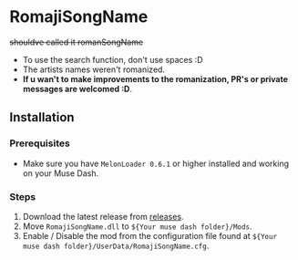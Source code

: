 # RomajiSongName

~~shouldve called it romanSongName~~

* To use the search function, don't use spaces :D
* The artists names weren't romanized.
* **If u wan't to make improvements to the romanization, PR's or private messages are welcomed :D**.

## Installation

### Prerequisites

* Make sure you have `MelonLoader 0.6.1` or higher installed and working on your Muse Dash.

### Steps

1. Download the latest release from [releases](https://github.com/Asgragrt/RomajiSongName/releases/latest).
2. Move `RomajiSongName.dll` to `${Your muse dash folder}/Mods`.
3. Enable / Disable the mod from the configuration file found at `${Your muse dash folder}/UserData/RomajiSongName.cfg`.
